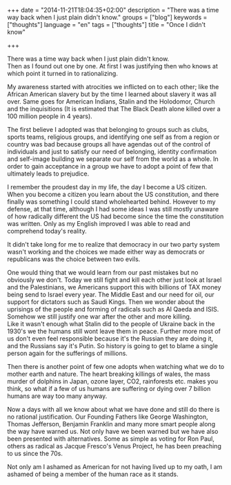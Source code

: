 +++
date = "2014-11-21T18:04:35+02:00"
description = "There was a time way back when I just plain didn't know."
groups = ["blog"]
keywords = ["thoughts"]
language = "en"
tags = ["thoughts"]
title = "Once I didn't know"

+++

There was a time way back when I just plain didn't know.  
Then as I found out one by one. At first I was justifying then who knows at which point it turned in to rationalizing.  

My awareness started with atrocities we inflicted on to each other; like the African American slavery but by the time I learned about slavery it was all over. Same goes for American Indians, Stalin and the Holodomor, Church and the inquisitions (It is estimated that The Black Death alone killed over a 100 million people in 4 years).  

The first believe I adopted was that belonging to groups such as clubs, sports teams, religious groups, and identifying one self as from a region or country was bad because groups all have agendas out of the control of individuals and just to satisfy our need of belonging, identity confirmation and self-image building we separate our self from the world as a whole. In order to gain acceptance in a group we have to adopt a point of few that ultimately leads to prejudice.  

I remember the proudest day in my life, the day I become a US citizen. When you become a citizen you learn about the US constitution, and there finally was something I could stand wholehearted behind. However to my defense, at that time, although I had some ideas I was still mostly unaware of how radically different the US had become since the time the constitution was written. Only as my English improved I was able to read and comprehend today's reality.  

It didn't take long for me to realize that democracy in our two party system wasn't working and the choices we made either way as democrats or republicans was the choice between two evils.  

One would thing that we would learn from our past mistakes but no obviously we don't. Today we still fight and kill each other just look at Israel and the Palestinians, we Americans support this with billions of TAX money being send to Israel every year. The Middle East and our need for oil, our support for dictators such as Saudi Kings. Then we wonder about the uprisings of the people and forming of radicals such as Al Qaeda and ISIS. Somehow we still justify one war after the other and more killing.   
Like it wasn't enough what Stalin did to the people of Ukraine back in the 1930's we the humans still wont leave them in peace. Further more most of us don't even feel responsible because it's the Russian they are doing it, and the Russians say it's Putin. So history is going to get to blame a single person again for the sufferings of millions.  

Then there is another point of few one adopts when watching what we do to mother earth and nature. The heart breaking killings of wales, the mass murder of dolphins in Japan, ozone layer, CO2, rainforests etc. makes you think, so what if a few of us humans are suffering or dying over 7 billion humans are way too many anyway.  

Now a days with all we know about what we have done and still do there is no rational justification. Our Founding Fathers like George Washington, Thomas Jefferson, Benjamin Franklin and many more smart people along the way have warned us. Not only have we been warned but we have also been presented with alternatives. Some as simple as voting for Ron Paul, others as radical as Jacque Fresco's Venus Project, he has been preaching to us since the 70s.  

Not only am I ashamed as American for not having lived up to my oath, I am ashamed of being a member of the human race as it stands.  
